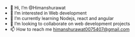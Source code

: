 - 👋 Hi, I’m @Himanshurawat
- 👀 I’m interested in Web development
- 🌱 I’m currently learning Nodejs, react and angular
- 💞️ I’m looking to collaborate on web development projects
- 📫 How to reach me himanshurawat0075407@gmail.com

<!---
HNarwani01/HNarwani01 is a ✨ special ✨ repository because its `README.md` (this file) appears on your GitHub profile.
You can click the Preview link to take a look at your changes.
--->
